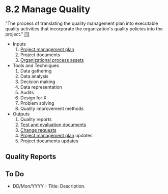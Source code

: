 # 8.2 Manage Quality

"The process of translating the quality management plan into executable quality
activities that incorporate the organization's quality policies into the
project." [[1]](../home.md#references)

- Inputs
  1. [Project management plan](../04-integration/4.2-develop-project-management-plan.md)
  2. Project documents
  3. [Organizational process assets](../00-project-files/02-organizational-process-assets/00-organizational-process-assets.md)
- Tools and Techniques
  1. Data gathering
  2. Data analysis
  3. Decision making
  4. Data representation
  5. Audits
  6. Design for X
  7. Problem solving
  8. Quality improvement methods
- Outputs
  1. Quality reports
  2. [Test and evaluation documents](../00-project-files/06-work-performance/00-work-performance.md#test-and-evaluation-documents)
  3. [Change requests](../00-project-files/04-change-requests/00-change-requests.md)
  4. [Project management plan](../04-integration/4.2-develop-project-management-plan.md) updates
  5. Project documents updates

## Quality Reports

## To Do

- DD/Mon/YYYY - Title: Description.
